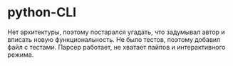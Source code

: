 # python-CLI
Нет архитектуры, поэтому постарался угадать, что задумывал автор и
вписать новую функциональность. Не было тестов, поэтому добавил
файл с тестами. Парсер работает, не хватает пайпов и интерактивного
режима. 